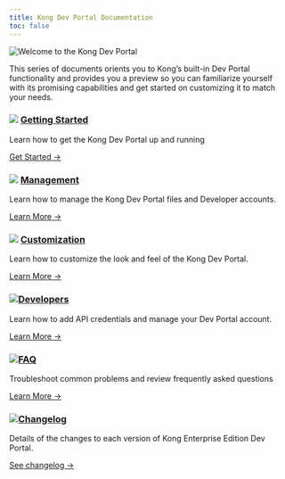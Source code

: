 ```yaml
---
title: Kong Dev Portal Documentation
toc: false
---
```

![Welcome to the Kong Dev Portal](https://konghq.com/wp-content/uploads/2018/05/kong-portal-intro.png)

<div>
  <p>This series of documents orients you to Kong’s built-in Dev Portal 
  functionality and provides you a preview so you can familiarize yourself with 
  its promising capabilities and get started on customizing it to match your needs.
  </p>
</div>

<div class="docs-grid">
  <div class="docs-grid-block">
    <h3><img src="/assets/images/icons/documentation/icn-quickstart.svg" />
    <a href="/enterprise/{{page.kong_version}}/developer-portal/configuration/getting-started">Getting Started</a></h3>
    <p>Learn how to get the Kong Dev Portal up and running</p>
    <a href="/enterprise/{{page.kong_version}}/developer-portal/configuration/getting-started">
    Get Started &rarr;</a>
  </div>

  <div class="docs-grid-block">
    <h3><img src="/assets/images/icons/documentation/icn-window.svg" />
    <a href="/enterprise/{{page.kong_version}}/developer-portal/management/file-management">Management</a></h3>
    <p>Learn how to manage the Kong Dev Portal files and Developer accounts.</p>
    <a href="/enterprise/{{page.kong_version}}/developer-portal/management/file-management">Learn More &rarr;</a>
  </div>

  <div class="docs-grid-block">
    <h3><img src="/assets/images/icons/documentation/icn-window.svg" />
    <a href="/enterprise/{{page.kong_version}}/developer-portal/customization">Customization</a></h3>
    <p>Learn how to customize the look and feel of the Kong Dev Portal.</p>
    <a href="/enterprise/{{page.kong_version}}/developer-portal/customization/customization">
    Learn More &rarr;</a>
  </div>

  <div class="docs-grid-block">
    <h3><img src="/assets/images/icons/documentation/icn-window.svg" /><a href="/enterprise/{{page.kong_version}}/developer-portal/developers/developer-access">Developers</a></h3>
    <p>Learn how to add API credentials and manage your Dev Portal account.</p>
    <a href="/enterprise/{{page.kong_version}}/developer-portal/developers/developer-access">Learn More &rarr;</a>
  </div>

  <!-- <div class="docs-grid-block">
    <h3><img src="/assets/images/icons/documentation/icn-window.svg" />
    <a href="/enterprise/{{page.kong_version}}/developer-portal/best-practices">
    Best Practices</a></h3>
    <p>Read Kong's "Best Practices" Guide for setting up and managing
    the Kong Dev Portal</p>
    <a href="/enterprise/{{page.kong_version}}/developer-portal/best-practices">
    Read the Guide &rarr;</a>
  </div> -->

  <div class="docs-grid-block">
    <h3><img src="/assets/images/icons/documentation/icn-window.svg" /><a href="/enterprise/{{page.kong_version}}/developer-portal/faq">FAQ</a></h3>
    <p>Troubleshoot common problems and review frequently asked questions</p>
    <a href="/enterprise/{{page.kong_version}}/developer-portal/faq">Learn More &rarr;</a>
  </div>

  <div class="docs-grid-block">
    <h3><img src="/assets/images/icons/documentation/icn-doc-reference.svg" /><a href="/enterprise/changelog/#034">Changelog</a></h3>
    <p>Details of the changes to each version of Kong Enterprise 
    Edition Dev Portal.</p>
    <a href="/enterprise/changelog/#304">See changelog &rarr;</a>
  </div>

  <!-- <div class="docs-grid-block">
    <h3><img src="/assets/images/icons/documentation/icn-window.svg" /><a href="/enterprise/changelog/dev-portal">Migration Guide</a></h3>
    <p>Migrating to a new verions of the Kong Dev Portal? Follow this 'How To' guide for a smooth transition.</p>
    <a href="/enterprise/changelog/">Learn More &rarr;</a>
  </div> -->

</div>
